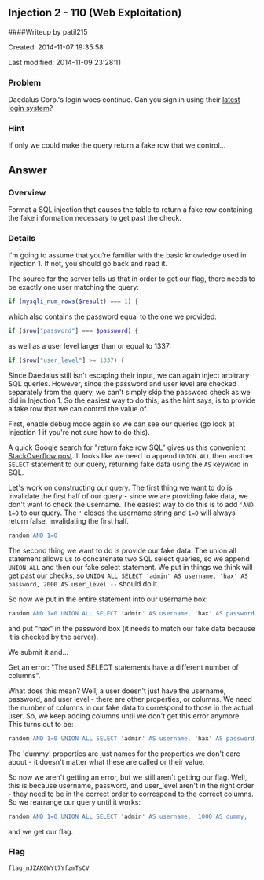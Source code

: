 ## Injection 2 - 110 (Web Exploitation)
####Writeup by patil215

Created: 2014-11-07 19:35:58

Last modified: 2014-11-09 23:28:11



### Problem

Daedalus Corp.'s login woes continue. Can you sign in using their [latest login system](http://web2014.picoctf.com/injection2/)?

### Hint

If only we could make the query return a fake row that we control...

## Answer

### Overview

Format a SQL injection that causes the table to return a fake row containing the fake information necessary to get past the check.

### Details

I'm going to assume that you're familiar with the basic knowledge used in Injection 1. If not, you should go back and read it.

The source for the server tells us that in order to get our flag, there needs to be exactly one user matching the query:

```php
if (mysqli_num_rows($result) === 1) {
```

which also contains the password equal to the one we provided:

```php
if ($row["password"] === $password) {
```

as well as a user level larger than or equal to 1337:

```php
if ($row["user_level"] >= 1337) {
```

Since Daedalus still isn't escaping their input, we can again inject arbitrary SQL queries. However, since the password and user level are checked separately from the query, we can't simply skip the password check as we did in Injection 1. So the easiest way to do this, as the hint says, is to provide a fake row that we can control the value of.

First, enable debug mode again so we can see our queries (go look at Injection 1 if you're not sure how to do this).

A quick Google search for "return fake row SQL" gives us this convenient [StackOverflow post](http://stackoverflow.com/questions/15025169/adding-fake-rows-on-a-result-of-a-query). It looks like we need to append ```UNION ALL``` then another ```SELECT``` statement to our query, returning fake data using the ```AS``` keyword in SQL.

Let's work on constructing our query. The first thing we want to do is invalidate the first half of our query - since we are providing fake data, we don't want to check the username. The easiest way to do this is to add ```'AND 1=0``` to our query. The ```'``` closes the username string and ```1=0``` will always return false, invalidating the first half.

```sql
random'AND 1=0
```

The second thing we want to do is provide our fake data. The union all statement allows us to concatenate two SQL select queries, so we append ```UNION ALL``` and then our fake select statement. We put in things we think will get past our checks, so ``` UNION ALL SELECT 'admin' AS username, 'hax' AS password, 2000 AS user_level -- ``` should do it.

So now we put in the entire statement into our username box:

```sql
random'AND 1=0 UNION ALL SELECT 'admin' AS username, 'hax' AS password, 2000 AS user_level --
```

and put "hax" in the password box (it needs to match our fake data because it is checked by the server).

We submit it and...

Get an error: "The used SELECT statements have a different number of columns".

What does this mean? Well, a user doesn't just have the username, password, and user level - there are other properties, or columns. We need the number of columns in our fake data to correspond to those in the actual user. So, we keep adding columns until we don't get this error anymore. This turns out to be:

```sql
random'AND 1=0 UNION ALL SELECT 'admin' AS username, 'hax' AS password, 2000 AS user_level, 10 AS dummy, 10 AS dummy2 --
```

The 'dummy' properties are just names for the properties we don't care about - it doesn't matter what these are called or their value.

So now we aren't getting an error, but we still aren't getting our flag. Well, this is because username, password, and user_level aren't in the right order - they need to be in the correct order to correspond to the correct columns. So we rearrange our query until it works:

```sql
random'AND 1=0 UNION ALL SELECT 'admin' AS username,  1000 AS dummy,  'hax' AS password, 10 AS dummy2, 2000 AS user_level -- x
```

and we get our flag.

### Flag
    flag_nJZAKGWYt7YfzmTsCV

